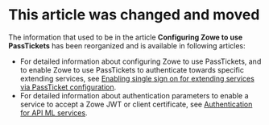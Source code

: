 # This article was changed and moved

The information that used to be in the article **Configuring Zowe to use PassTickets** has been reorganized and is available in following articles:

- For detailed information about configuring Zowe to use PassTickets, and to enable Zowe to use PassTickets to authenticate towards specific extending services, see [Enabling single sign on for extending services via PassTicket configuration](https://docs.zowe.org/stable/user-guide/api-mediation/configuration-extender-passtickets).
- For detailed information about authentication parameters to enable a service to accept a Zowe JWT or client certificate, see [Authentication for API ML services](https://docs.zowe.org/stable/extend/extend-apiml/authentication-for-apiml-services#authentication-parameters).
